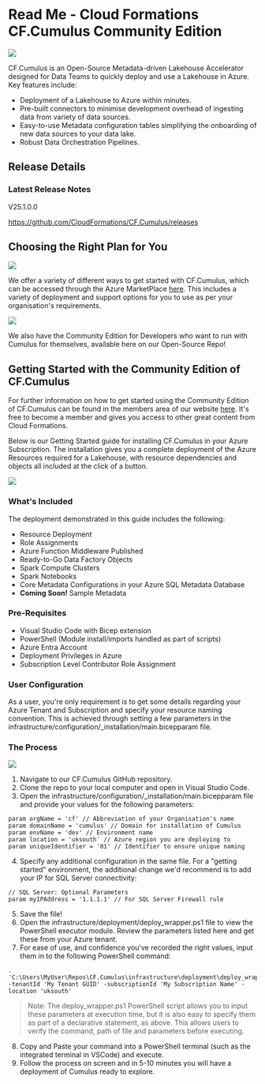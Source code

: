 # Read Me - Cloud Formations CF.Cumulus Community Edition

[ ![](https://static.wixstatic.com/media/e66568_635e25cb91f44be580ef08cd83e68c6f~mv2.jpg/v1/crop/x_480,y_506,w_5433,h_2414/fill/w_2221,h_987,al_c,q_90,usm_0.66_1.00_0.01,enc_auto/Cumulus%20Diagram.jpg) ](https://static.wixstatic.com/media/e66568_635e25cb91f44be580ef08cd83e68c6f~mv2.jpg/v1/crop/x_480,y_506,w_5433,h_2414/fill/w_2221,h_987,al_c,q_90,usm_0.66_1.00_0.01,enc_auto/Cumulus%20Diagram.jpg)

CF.Cumulus is an Open-Source Metadata-driven Lakehouse Accelerator designed for Data Teams to quickly deploy and use a Lakehouse in Azure. Key features include:
* Deployment of a Lakehouse to Azure within minutes.
* Pre-built connectors to minimise development overhead of ingesting data from variety of data sources.
* Easy-to-use Metadata configuration tables simplifying the onboarding of new data sources to your data lake.
* Robust Data Orchestration Pipelines. 

## Release Details
### Latest Release Notes
V25.1.0.0

https://github.com/CloudFormations/CF.Cumulus/releases

## Choosing the Right Plan for You
[![](https://static.wixstatic.com/media/bacfcb_1c2739eec5e743428df967a8a9ed051a~mv2.png)](https://static.wixstatic.com/media/bacfcb_1c2739eec5e743428df967a8a9ed051a~mv2.png)

We offer a variety of different ways to get started with CF.Cumulus, which can be accessed through the Azure MarketPlace [here](https://azuremarketplace.microsoft.com/en-gb/marketplace/apps?search=cf.cumulus&page=1). This includes a variety of deployment and support options for you to use as per your organisation's requirements.

[![](https://static.wixstatic.com/media/bacfcb_acf5aabad1284e7ba49e83f639ee5e91~mv2.png)](https://static.wixstatic.com/media/bacfcb_acf5aabad1284e7ba49e83f639ee5e91~mv2.png)

We also have the Community Edition for Developers who want to run with Cumulus for themselves, available here on our Open-Source Repo!

## Getting Started with the Community Edition of CF.Cumulus
For further information on how to get started using the Community Edition of CF.Cumulus can be found in the members area of our website [here](https://www.cloudformations.org/cf-cumulus-deployment-guide/). It's free to become a member and gives you access to other great content from Cloud Formations. 

Below is our Getting Started guide for installing CF.Cumulus in your Azure Subscription. The installation gives you a complete deployment of the Azure Resources required for a Lakehouse, with resource dependencies and objects all included at the click of a button.

[![](https://static.wixstatic.com/media/bacfcb_381bbf27373f4ea99dc919d8af47ff56~mv2.png)](https://static.wixstatic.com/media/bacfcb_381bbf27373f4ea99dc919d8af47ff56~mv2.png)

### What's Included
The deployment demonstrated in this guide includes the following:
* Resource Deployment
* Role Assignments
* Azure Function Middleware Published
* Ready-to-Go Data Factory Objects
* Spark Compute Clusters
* Spark Notebooks
* Core Metadata Configurations in your Azure SQL Metadata Database
* **Coming Soon!** Sample Metadata 


### Pre-Requisites
* Visual Studio Code with Bicep extension
* PowerShell (Module install/imports handled as part of scripts)
* Azure Entra Account
* Deployment Privileges in Azure
* Subscription Level Contributor Role Assignment


### User Configuration
As a user, you're only requirement is to get some details regarding your Azure Tenant and Subscription and specify your resource naming convention. This is achieved through setting a few parameters in the infrastructure/configuration/_installation/main.bicepparam file.


### The Process
[![](https://static.wixstatic.com/media/bacfcb_4c93b531a1264bd4a71ceefce9ac4061~mv2.png)](https://static.wixstatic.com/media/bacfcb_4c93b531a1264bd4a71ceefce9ac4061~mv2.png)

1. Navigate to our CF.Cumulus GitHub repository.
2. Clone the repo to your local computer and open in Visual Studio Code.
3. Open the infrastructure/configuration/_installation/main.bicepparam file and provide your values for the following parameters:

```
param orgName = 'cf' // Abbreviation of your Organisation's name
param domainName = 'cumulus' // Domain for installation of Cumulus
param envName = 'dev' // Environment name
param location = 'uksouth' // Azure region you are deploying to
param uniqueIdentifier = '01' // Identifier to ensure unique naming
```

4. Specify any additional configuration in the same file. For a "getting started" environment, the additional change we'd recommend is to add your IP for SQL Server connectivity:
```
// SQL Server: Optional Parameters
param myIPAddress = '1.1.1.1' // For SQL Server Firewall rule
```
5. Save the file!
6. Open the infrastructure/deployment/deploy_wrapper.ps1 file to view the PowerShell executor module. Review the parameters listed here and get these from your Azure tenant.
7. For ease of use, and confidence you've recorded the right values, input them in to the following PowerShell command:
```
. 'C:\Users\MyUser\Repos\CF.Cumulus\infrastructure\deployment\deploy_wrapper.ps1' -tenantId 'My Tenant GUID' -subscriptionId 'My Subscription Name' -location 'uksouth'
```
> Note: The deploy_wrapper.ps1 PowerShell script allows you to input these parameters at execution time, but it is also easy to specify them as part of a declarative statement, as above. This allows users to verify the command, path of file and parameters before executing.

8. Copy and Paste your command into a PowerShell terminal (such as the integrated terminal in VSCode) and execute.
9. Follow the process on screen and in 5-10 minutes you will have a deployment of Cumulus ready to explore.
